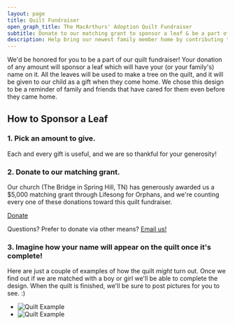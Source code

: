 ```yaml
---
layout: page
title: Quilt Fundraiser
open_graph_title: The MacArthurs' Adoption Quilt Fundraiser
subtitle: Donate to our matching grant to sponsor a leaf & be a part of our journey!
description: Help bring our newest family member home by contributing to our quilt fundraiser.
---
```


We'd be honored for you to be a part of our quilt fundraiser! Your donation of any amount will sponsor a leaf which will have your (or your family's) name on it. All the leaves will be used to make a tree on the quilt, and it will be given to our child as a gift when they come home. We chose this design to be a reminder of family and friends that have cared for them even before they came home.

## How to Sponsor a Leaf

### 1. Pick an amount to give.
Each and every gift is useful, and we are so thankful for your generosity!

### 2. Donate to our matching grant.
Our church (The Bridge in Spring Hill, TN) has generously awarded us a $5,000 matching grant through Lifesong for Orphans, and we're counting every one of these donations toward this quilt fundraiser.

<a href="https://mystory.lifesongfororphans.org/stories/macarthurs-adopting-south-korea/" target="_blank" class="Button">
  Donate
</a>

Questions? Prefer to donate via other means? [Email us!](mailto:ahmacarthur@gmail.com)

### 3. Imagine how your name will appear on the quilt once it's complete!
Here are just a couple of examples of how the quilt _might_ turn out. Once we find out if we are matched with a boy or girl we'll be able to complete the design. When the quilt is finished, we'll be sure to post pictures for you to see. :)

<ul class="ImageRow">
  <li class="ImageRow-item">
    <img class="lazy-load" data-src="/quilt/quilt-1.jpg" alt="Quilt Example">
  </li>

  <li class="ImageRow-item">
    <img class="lazy-load" data-src="/quilt/quilt-2.jpg" alt="Quilt Example">
  </li>
</ul>
